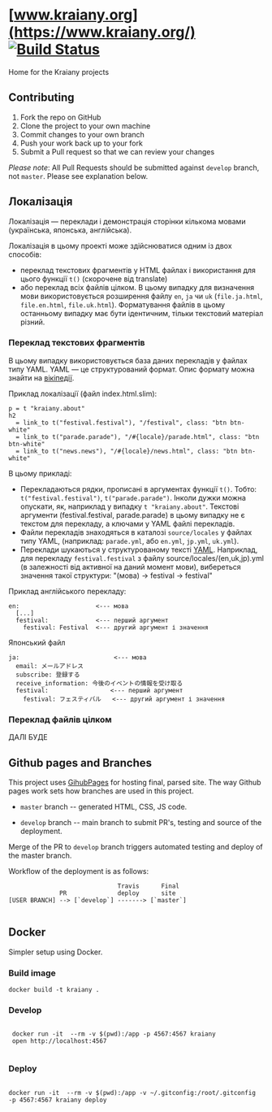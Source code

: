 # [www.kraiany.org](https://www.kraiany.org/) [![Build Status](https://travis-ci.org/Kraiany/kraiany.github.io.svg?branch=develop)](https://travis-ci.org/Kraiany/kraiany.github.io)
Home for the Kraiany projects



## Contributing

1. Fork the repo on GitHub
2. Clone the project to your own machine
3. Commit changes to your own branch
4. Push your work back up to your fork
5. Submit a Pull request so that we can review your changes

*Please note*: All Pull Requests should be submitted against `develop`
branch, not `master`. Please see explanation below.

## Локалізація

Локалізація — переклади і демонстрація сторінки кількома мовами (українська, японська, англійська). 

Локалізація в цьому проекті може здійснюватися одним із двох способів:
- переклад текстових фрагментів у HTML файлах і використання для цього функції `t()` (скорочене від translate)
- або переклад всіх файлів цілком. 
  В цьому випадку для визначення мови використовується розширення файлу `en`, `ja` чи `uk` (`file.ja.html`, `file.en.html`, `file.uk.html`). 
  Форматування файлів в цьому останньому випадку має бути ідентичним, тільки текстовий матеріал різний.

### Переклад текстових фрагментів

В цьому випадку використовується база даних перекладів у файлах типу YAML. YAML — це структурований формат. Опис формату можна знайти на [вікіпедії](https://uk.wikipedia.org/wiki/YAML).


Приклад локалізації (файл index.html.slim):

    p = t "kraiany.about"
    h2
      = link_to t("festival.festival"), "/festival", class: "btn btn-white"
      = link_to t("parade.parade"), "/#{locale}/parade.html", class: "btn btn-white"
      = link_to t("news.news"), "/#{locale}/news.html", class: "btn btn-white"

В цьому прикладі: 

- Перекладаються рядки, прописані в аргументах функції `t()`. Тобто:  `t("festival.festival")`, `t("parade.parade")`. Інколи дужки можна опускати, як, наприклад у випадку `t "kraiany.about"`. 
  Текстові аргументи (festival.festival, parade.parade) в цьому випадку не є текстом для перекладу, а ключами у YAML файлі перекладів. 
- Файли перекладів знаходяться в каталозі `source/locales` у файлах типу YAML, (наприклад: `parade.yml`, або `en.yml`, `jp.yml`, `uk.yml`). 
- Переклади шукаються у структурованому тексті [YAML](https://uk.wikipedia.org/wiki/YAML). Наприклад, для перекладу `festival.festival` з файлу source/locales/(en,uk,jp).yml (в залежності від активної на даний момент мови), вибереться значення такої структури: "(мова) -> festival -> festival"

Приклад англійського перекладу:


```
en:                     <--- мова
  [...]
  festival:             <--- перший аргумент
    festival: Festival  <--- другий аргумент і значення
```

Японський файл
```
ja:                          <--- мова
  email: メールアドレス
  subscribe: 登録する
  receive_information: 今後のイベントの情報を受け取る
  festival:                 <--- перший аргумент
    festival: フェスティバル   <--- другий аргумент і значення
```

### Переклад файлів цілком

ДАЛІ БУДЕ

## Github pages and Branches

This project uses [GihubPages](https://pages.github.com/) for hosting
final, parsed site. The way Github pages work sets how branches are used
in this project.

- `master` branch -- generated HTML, CSS, JS code.

- `develop` branch -- main branch to submit PR's, testing and source of
the deployment.

Merge of the PR to `develop` branch triggers automated testing and
deploy of the master branch.

Workflow of the deployment is as follows:


```
                              Travis      Final
              PR              deploy      site
[USER BRANCH] --> [`develop`] -------> [`master`]


```

## Docker

Simpler setup using Docker.


### Build image

```
docker build -t kraiany .

```

### Develop

```

 docker run -it  --rm -v $(pwd):/app -p 4567:4567 kraiany
 open http://localhost:4567


```


### Deploy

```

docker run -it  --rm -v $(pwd):/app -v ~/.gitconfig:/root/.gitconfig  -p 4567:4567 kraiany deploy

```
